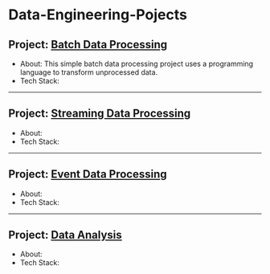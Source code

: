 # Data-Engineering-Pojects

## Project: [Batch Data Processing](https://github.com/Mregojos/Batch-Data-Processing)
* About: This simple batch data processing project uses a programming language to transform unprocessed data.
* Tech Stack: 

----
## Project: [Streaming Data Processing](https://github.com/Mregojos/Streaming-Data-Processing)
* About:
* Tech Stack:

---
## Project: [Event Data Processing](https://github.com/Mregojos/Event-Data-Processing)
* About:
* Tech Stack:

---
## Project: [Data Analysis](https://github.com/Mregojos/Job-App)
* About:
* Tech Stack:

<!--
## Project: [Modern Data Processing](https://github.com/Mregojos/Modern-Data-Processing)

## Project: [Data Migration](https://github.com/Mregojos/Data-Migration)

## Project: [Data Processing with Cloud Services](https://github.com/Mregojos/Data-Processing-with-Cloud-Services)
-->

